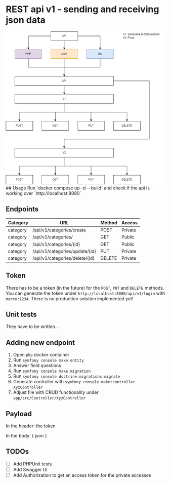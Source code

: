 # REST api v1 - sending and receiving json data
<img src="https://github.com/marcoris/rest_api/blob/master/restapi.png">
## Usage
Run `docker compose up -d --build` and check if the api is working over `http://localhost:8080`

## Endpoints
| Category | URL                                      | Method | Access  |
|----------|------------------------------------------|--------|---------|
| category | /api/v1/categories/create                | POST   | Private |
| category | /api/v1/categories/                      | GET    | Public  |
| category | /api/v1/categories/{id}                  | GET    | Public  |
| category | /api/v1/categories/update/{id}           | PUT    | Private |
| category | /api/v1/categories/delete/{id}           | DELETE | Private |

## Token
There has to be a token (in the future) for the `POST`, `PUT` and `DELETE` methods. You can generate the token under `http://localhost:8080/api/v1/login` with `marco:1234`. There is no production solution implemented yet!

## Unit tests
They have to be written...

## Adding new endpoint
1. Open `php` docker container
2. Run `symfony console make:entity`
3. Answer field questions
4. Run `symfony console make:migration`
5. Run `symfony console doctrine:migrations:migrate`
6. Generate controller with `symfony console make:controller XyzController`
7. Adjust file with CRUD functionality under `app/src/Controller/XyzController`

## Payload
In the header: the token

In the body: { json }

## TODOs
- [ ] Add PHPUnit tests
- [ ] Add Swagger UI
- [ ] Add Authorization to get an access token for the private accesses
